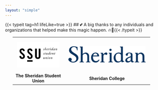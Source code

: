 ```yaml
---
layout: "simple"
---
```


<div class="full-width">
  {{< typeit 
    tag=h1
    lifeLike=true
  >}}
  ## 💕 A big thanks to any individuals and organizations that helped make this magic happen. 🔥🥰{{< /typeit >}}
</div>

<table style="width: 90%; text-align: center; margin-left: auto; margin-right: auto;">
  <tr>
    <td style="padding: 15px; text-align: center;"><img src="./image/ssuBlack.png" alt="SSU" style="width: 480px; height: auto;" /></td>
    <td style="padding: 15px; text-align: center;"><img src="./image/sheridan.png" alt="Sheridan="width: 480px; height: auto;" /></td>
  </tr>
  <tr>
    <td style="text-align: center;"><strong>The Sheridan Student Union</strong></td>
    <td style="text-align: center;"><strong>Sheridan College</strong></td>
  </tr>
</table>
